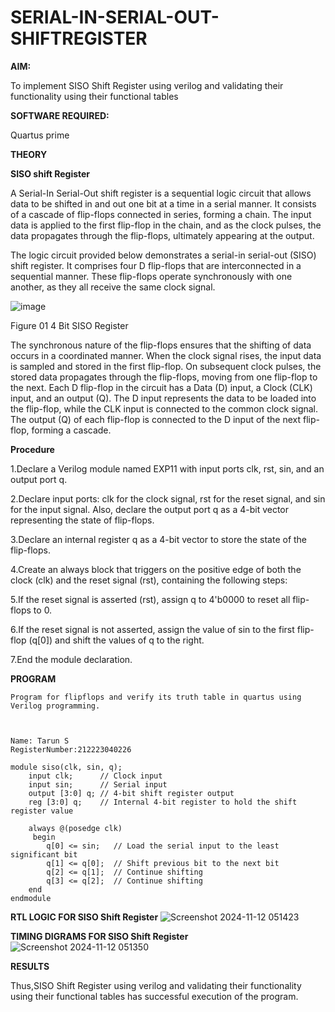 # SERIAL-IN-SERIAL-OUT-SHIFTREGISTER

**AIM:**

To implement  SISO Shift Register using verilog and validating their functionality using their functional tables

**SOFTWARE REQUIRED:**

Quartus prime

**THEORY**

**SISO shift Register**

A Serial-In Serial-Out shift register is a sequential logic circuit that allows data to be shifted in and out one bit at a time in a serial manner. It consists of a cascade of flip-flops connected in series, forming a chain. The input data is applied to the first flip-flop in the chain, and as the clock pulses, the data propagates through the flip-flops, ultimately appearing at the output.

The logic circuit provided below demonstrates a serial-in serial-out (SISO) shift register. It comprises four D flip-flops that are interconnected in a sequential manner. These flip-flops operate synchronously with one another, as they all receive the same clock signal.

![image](https://github.com/naavaneetha/SERIAL-IN-SERIAL-OUT-SHIFTREGISTER/assets/154305477/e81c4072-37f9-46c6-8145-566764b74c3a)

Figure 01 4 Bit SISO Register

The synchronous nature of the flip-flops ensures that the shifting of data occurs in a coordinated manner. When the clock signal rises, the input data is sampled and stored in the first flip-flop. On subsequent clock pulses, the stored data propagates through the flip-flops, moving from one flip-flop to the next.
Each D flip-flop in the circuit has a Data (D) input, a Clock (CLK) input, and an output (Q). The D input represents the data to be loaded into the flip-flop, while the CLK input is connected to the common clock signal. The output (Q) of each flip-flop is connected to the D input of the next flip-flop, forming a cascade.

**Procedure**

1.Declare a Verilog module named EXP11 with input ports clk, rst, sin, and an output port q.

2.Declare input ports: clk for the clock signal, rst for the reset signal, and sin for the input signal. Also, declare the output port q as a 4-bit vector representing the state of flip-flops.

3.Declare an internal register q as a 4-bit vector to store the state of the flip-flops.

4.Create an always block that triggers on the positive edge of both the clock (clk) and the reset signal (rst), containing the following steps:

5.If the reset signal is asserted (rst), assign q to 4'b0000 to reset all flip-flops to 0.

6.If the reset signal is not asserted, assign the value of sin to the first flip-flop (q[0]) and shift the values of q to the right.

7.End the module declaration.


**PROGRAM**

```
Program for flipflops and verify its truth table in quartus using Verilog programming.



Name: Tarun S
RegisterNumber:212223040226
```
```
module siso(clk, sin, q);
    input clk;      // Clock input
    input sin;      // Serial input
    output [3:0] q; // 4-bit shift register output
    reg [3:0] q;    // Internal 4-bit register to hold the shift register value

    always @(posedge clk) 
	 begin
        q[0] <= sin;   // Load the serial input to the least significant bit
        q[1] <= q[0];  // Shift previous bit to the next bit
        q[2] <= q[1];  // Continue shifting
        q[3] <= q[2];  // Continue shifting
    end
endmodule

```

**RTL LOGIC FOR SISO Shift Register**
![Screenshot 2024-11-12 051423](https://github.com/user-attachments/assets/947c9b9d-98d6-40dc-b77e-309b1811f4d6)

**TIMING DIGRAMS FOR SISO Shift Register**
![Screenshot 2024-11-12 051350](https://github.com/user-attachments/assets/e6452a3a-3612-4eb9-bfac-36dd9b52556a)

**RESULTS**

Thus,SISO Shift Register using verilog and validating their functionality using their functional tables has successful execution of the program.
